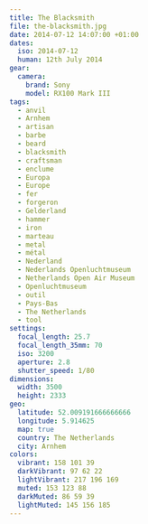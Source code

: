 ```yaml
---
title: The Blacksmith
file: the-blacksmith.jpg
date: 2014-07-12 14:07:00 +01:00
dates:
  iso: 2014-07-12
  human: 12th July 2014
gear:
  camera:
    brand: Sony
    model: RX100 Mark III
tags:
  - anvil
  - Arnhem
  - artisan
  - barbe
  - beard
  - blacksmith
  - craftsman
  - enclume
  - Europa
  - Europe
  - fer
  - forgeron
  - Gelderland
  - hammer
  - iron
  - marteau
  - metal
  - métal
  - Nederland
  - Nederlands Openluchtmuseum
  - Netherlands Open Air Museum
  - Openluchtmuseum
  - outil
  - Pays-Bas
  - The Netherlands
  - tool
settings:
  focal_length: 25.7
  focal_length_35mm: 70
  iso: 3200
  aperture: 2.8
  shutter_speed: 1/80
dimensions:
  width: 3500
  height: 2333
geo:
  latitude: 52.009191666666666
  longitude: 5.914625
  map: true
  country: The Netherlands
  city: Arnhem
colors:
  vibrant: 158 101 39
  darkVibrant: 97 62 22
  lightVibrant: 217 196 169
  muted: 153 123 88
  darkMuted: 86 59 39
  lightMuted: 145 156 185
---
```



